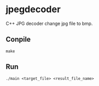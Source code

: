 # jpegdecoder
C++ JPG decoder change jpg file to bmp.
## Conpile
    make
## Run
    ./main <target_file> <result_file_name>